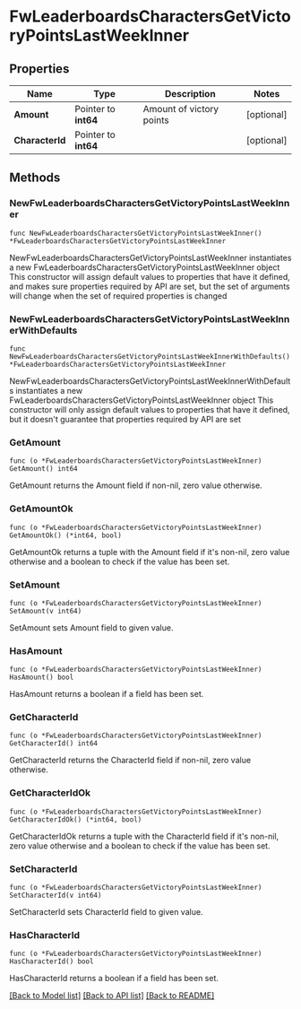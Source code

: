 # FwLeaderboardsCharactersGetVictoryPointsLastWeekInner

## Properties

Name | Type | Description | Notes
------------ | ------------- | ------------- | -------------
**Amount** | Pointer to **int64** | Amount of victory points | [optional] 
**CharacterId** | Pointer to **int64** |  | [optional] 

## Methods

### NewFwLeaderboardsCharactersGetVictoryPointsLastWeekInner

`func NewFwLeaderboardsCharactersGetVictoryPointsLastWeekInner() *FwLeaderboardsCharactersGetVictoryPointsLastWeekInner`

NewFwLeaderboardsCharactersGetVictoryPointsLastWeekInner instantiates a new FwLeaderboardsCharactersGetVictoryPointsLastWeekInner object
This constructor will assign default values to properties that have it defined,
and makes sure properties required by API are set, but the set of arguments
will change when the set of required properties is changed

### NewFwLeaderboardsCharactersGetVictoryPointsLastWeekInnerWithDefaults

`func NewFwLeaderboardsCharactersGetVictoryPointsLastWeekInnerWithDefaults() *FwLeaderboardsCharactersGetVictoryPointsLastWeekInner`

NewFwLeaderboardsCharactersGetVictoryPointsLastWeekInnerWithDefaults instantiates a new FwLeaderboardsCharactersGetVictoryPointsLastWeekInner object
This constructor will only assign default values to properties that have it defined,
but it doesn't guarantee that properties required by API are set

### GetAmount

`func (o *FwLeaderboardsCharactersGetVictoryPointsLastWeekInner) GetAmount() int64`

GetAmount returns the Amount field if non-nil, zero value otherwise.

### GetAmountOk

`func (o *FwLeaderboardsCharactersGetVictoryPointsLastWeekInner) GetAmountOk() (*int64, bool)`

GetAmountOk returns a tuple with the Amount field if it's non-nil, zero value otherwise
and a boolean to check if the value has been set.

### SetAmount

`func (o *FwLeaderboardsCharactersGetVictoryPointsLastWeekInner) SetAmount(v int64)`

SetAmount sets Amount field to given value.

### HasAmount

`func (o *FwLeaderboardsCharactersGetVictoryPointsLastWeekInner) HasAmount() bool`

HasAmount returns a boolean if a field has been set.

### GetCharacterId

`func (o *FwLeaderboardsCharactersGetVictoryPointsLastWeekInner) GetCharacterId() int64`

GetCharacterId returns the CharacterId field if non-nil, zero value otherwise.

### GetCharacterIdOk

`func (o *FwLeaderboardsCharactersGetVictoryPointsLastWeekInner) GetCharacterIdOk() (*int64, bool)`

GetCharacterIdOk returns a tuple with the CharacterId field if it's non-nil, zero value otherwise
and a boolean to check if the value has been set.

### SetCharacterId

`func (o *FwLeaderboardsCharactersGetVictoryPointsLastWeekInner) SetCharacterId(v int64)`

SetCharacterId sets CharacterId field to given value.

### HasCharacterId

`func (o *FwLeaderboardsCharactersGetVictoryPointsLastWeekInner) HasCharacterId() bool`

HasCharacterId returns a boolean if a field has been set.


[[Back to Model list]](../README.md#documentation-for-models) [[Back to API list]](../README.md#documentation-for-api-endpoints) [[Back to README]](../README.md)


